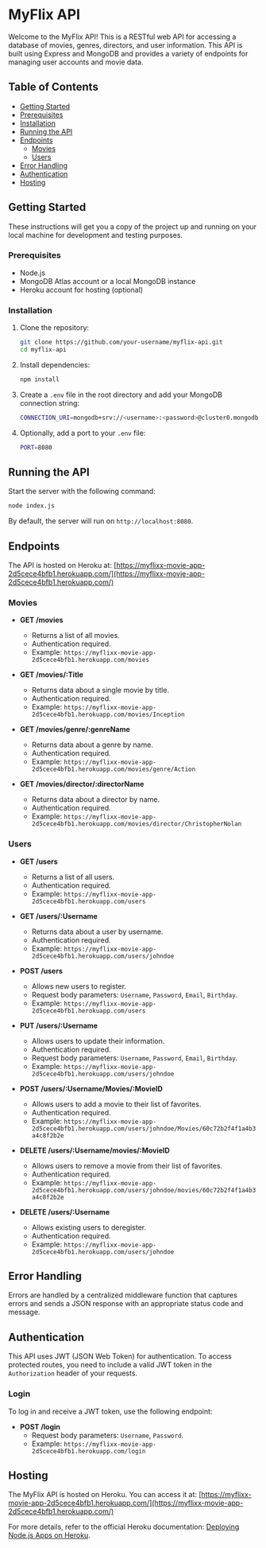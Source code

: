 # MyFlix API

Welcome to the MyFlix API! This is a RESTful web API for accessing a database of movies, genres, directors, and user information. This API is built using Express and MongoDB and provides a variety of endpoints for managing user accounts and movie data.

## Table of Contents

- [Getting Started](#getting-started)
- [Prerequisites](#prerequisites)
- [Installation](#installation)
- [Running the API](#running-the-api)
- [Endpoints](#endpoints)
  - [Movies](#movies)
  - [Users](#users)
- [Error Handling](#error-handling)
- [Authentication](#authentication)
- [Hosting](#hosting)

## Getting Started

These instructions will get you a copy of the project up and running on your local machine for development and testing purposes.

### Prerequisites

- Node.js
- MongoDB Atlas account or a local MongoDB instance
- Heroku account for hosting (optional)

### Installation

1. Clone the repository:

   ```sh
   git clone https://github.com/your-username/myflix-api.git
   cd myflix-api
   ```

2. Install dependencies:

   ```sh
   npm install
   ```

3. Create a `.env` file in the root directory and add your MongoDB connection string:

   ```sh
   CONNECTION_URI=mongodb+srv://<username>:<password>@cluster0.mongodb.net/myFlixDB?retryWrites=true&w=majority
   ```

4. Optionally, add a port to your `.env` file:
   ```sh
   PORT=8080
   ```

## Running the API

Start the server with the following command:

```sh
node index.js
```

By default, the server will run on `http://localhost:8080`.

## Endpoints

The API is hosted on Heroku at: [https://myflixx-movie-app-2d5cece4bfb1.herokuapp.com/](https://myflixx-movie-app-2d5cece4bfb1.herokuapp.com/)

### Movies

- **GET /movies**

  - Returns a list of all movies.
  - Authentication required.
  - Example: `https://myflixx-movie-app-2d5cece4bfb1.herokuapp.com/movies`

- **GET /movies/:Title**

  - Returns data about a single movie by title.
  - Authentication required.
  - Example: `https://myflixx-movie-app-2d5cece4bfb1.herokuapp.com/movies/Inception`

- **GET /movies/genre/:genreName**

  - Returns data about a genre by name.
  - Authentication required.
  - Example: `https://myflixx-movie-app-2d5cece4bfb1.herokuapp.com/movies/genre/Action`

- **GET /movies/director/:directorName**
  - Returns data about a director by name.
  - Authentication required.
  - Example: `https://myflixx-movie-app-2d5cece4bfb1.herokuapp.com/movies/director/ChristopherNolan`

### Users

- **GET /users**

  - Returns a list of all users.
  - Authentication required.
  - Example: `https://myflixx-movie-app-2d5cece4bfb1.herokuapp.com/users`

- **GET /users/:Username**

  - Returns data about a user by username.
  - Authentication required.
  - Example: `https://myflixx-movie-app-2d5cece4bfb1.herokuapp.com/users/johndoe`

- **POST /users**

  - Allows new users to register.
  - Request body parameters: `Username`, `Password`, `Email`, `Birthday`.
  - Example: `https://myflixx-movie-app-2d5cece4bfb1.herokuapp.com/users`

- **PUT /users/:Username**

  - Allows users to update their information.
  - Authentication required.
  - Request body parameters: `Username`, `Password`, `Email`, `Birthday`.
  - Example: `https://myflixx-movie-app-2d5cece4bfb1.herokuapp.com/users/johndoe`

- **POST /users/:Username/Movies/:MovieID**

  - Allows users to add a movie to their list of favorites.
  - Authentication required.
  - Example: `https://myflixx-movie-app-2d5cece4bfb1.herokuapp.com/users/johndoe/Movies/60c72b2f4f1a4b3a4c8f2b2e`

- **DELETE /users/:Username/movies/:MovieID**

  - Allows users to remove a movie from their list of favorites.
  - Authentication required.
  - Example: `https://myflixx-movie-app-2d5cece4bfb1.herokuapp.com/users/johndoe/movies/60c72b2f4f1a4b3a4c8f2b2e`

- **DELETE /users/:Username**
  - Allows existing users to deregister.
  - Authentication required.
  - Example: `https://myflixx-movie-app-2d5cece4bfb1.herokuapp.com/users/johndoe`

## Error Handling

Errors are handled by a centralized middleware function that captures errors and sends a JSON response with an appropriate status code and message.

## Authentication

This API uses JWT (JSON Web Token) for authentication. To access protected routes, you need to include a valid JWT token in the `Authorization` header of your requests.

### Login

To log in and receive a JWT token, use the following endpoint:

- **POST /login**
  - Request body parameters: `Username`, `Password`.
  - Example: `https://myflixx-movie-app-2d5cece4bfb1.herokuapp.com/login`

## Hosting

The MyFlix API is hosted on Heroku. You can access it at: [https://myflixx-movie-app-2d5cece4bfb1.herokuapp.com/](https://myflixx-movie-app-2d5cece4bfb1.herokuapp.com/)

For more details, refer to the official Heroku documentation: [Deploying Node.js Apps on Heroku](https://devcenter.heroku.com/articles/deploying-nodejs).
